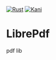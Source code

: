[![Rust](https://github.com/Drodofsky/LibrePdf/actions/workflows/rust.yml/badge.svg)](https://github.com/Drodofsky/LibrePdf/actions/workflows/rust.yml)  [![Kani](https://github.com/Drodofsky/LibrePdf/actions/workflows/kani.yml/badge.svg)](https://github.com/Drodofsky/LibrePdf/actions/workflows/kani.yml)
# LibrePdf
pdf lib
